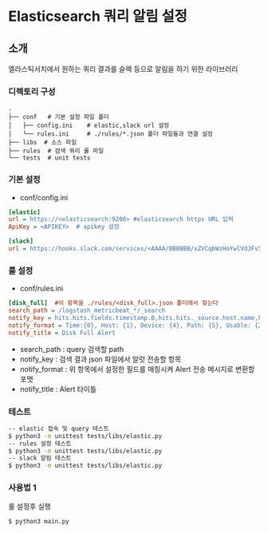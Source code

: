 Elasticsearch 쿼리 알림 설정
======

## 소개
엘라스틱서치에서 원하는 쿼리 결과를 슬랙 등으로 알림을 하기 위한 라이브러리

### <a name="디렉토리-구성"></a>디렉토리 구성
    .
    ├── conf   # 기본 설정 파일 폴더
    │   ├── config.ini    # elastic,slack url 설정
    │   └── rules.ini     # ./rules/*.json 폴더 파일들과 연결 설정
    ├── libs  # 소스 파일
    ├── rules  # 검색 쿼리 룰 파일
    └── tests  # unit tests

### <a name="기본 설정"></a>기본 설정
- conf/config.ini
```ini
[elastic]
url = https://<elasticsearch:9200> #elasticsearch https URL 입력
ApiKey = <APIKEY>  # apikey 설정

[slack]
url = https://hooks.slack.com/services/<AAAA/BBBBBB/xZVCqbWzHoYwlVdJFv5rdd9P> # 슬랙 알림 API URL 설정
```

### <a name="룰 설정"></a>룰 설정
- conf/rules.ini
```ini
[disk_full]  #이 항목을 ./rules/<disk_full>.json 폴더에서 찾는다
search_path = /logstash_metricbeat_*/_search
notify_key = hits.hits.fields.timestamp.0,hits.hits._source.host.name,hits.hits.fields.pct.0,hits.hits.fields.available.0,hits.hits._source.system.filesystem.device_name,hits.hits._source.system.filesystem.mount_point
notify_format = Time:{0}, Host: {1}, Device: {4}, Path: {5}, Usable: {2}, Available: {3}
notify_title = Disk Full Alert
```
- search_path : query 검색할 path
- notify_key : 검색 결과 json 파일에서 알럿 전송할 항목
- notify_format : 위 항목에서 설정한 필드를 매칭시켜 Alert 전송 메시지로 변환할 포맷
- notify_title : Alert 타이틀

### <a name="테스트"></a>테스트
```bash
-- elastic 접속 및 query 테스트
$ python3 -m unittest tests/libs/elastic.py
-- rules 설정 테스트
$ python3 -m unittest tests/libs/elastic.py
-- slack 알림 테스트
$ python3 -m unittest tests/libs/elastic.py
```

### <a name="사용법"></a>사용법 1
룰 설정후 실행
```bash
$ python3 main.py
```
